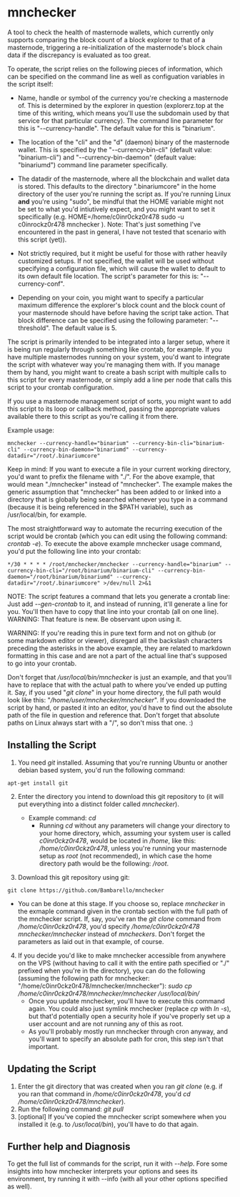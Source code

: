 # mnchecker
A tool to check the health of masternode wallets, which currently only supports comparing the block count of a block explorer to that of a masternode, triggering a re-initialization of the masternode's block chain data if the discrepancy is evaluated as too great.

To operate, the script relies on the following pieces of information, which can be specified on the command line as well as configuation variables in the script itself:

- Name, handle or symbol of the currency you're checking a masternode of. This is determined by the explorer in question (explorerz.top at the time of this writing, which means you'll use the subdomain used by that service for that particular currency). The command line parameter for this is "--currency-handle". The default value for this is "binarium".

- The location of the "cli" and the "d" (daemon) binary of the masternode wallet. This is specified by the "--currency-bin-cli" (default value: "binarium-cli") and "--currency-bin-daemon"  (default value: "binariumd") command line parameter specifically.

- The datadir of the masternode, where all the blockchain and wallet data is stored. This defaults to the directory ".binariumcore" in the home directory of the user you're running the script as. If you're running Linux **and** you're using "sudo", be mindful that the HOME variable might not be set to what you'd intiutively expect, and you might want to set it specifically (e.g. HOME=/home/c0inr0ckz0r478 sudo -u c0inrockz0r478 mnchecker ). Note: That's just something I've encountered in the past in general, I have not tested that scenario with this script (yet)).

- Not strictly required, but it might be useful for those with rather heavily customized setups. If not specified, the wallet will be used without specifying a configuration file, which will cause the wallet to default to its own default file location. The script's parameter for this is: "--currency-conf".

- Depending on your coin, you might want to specify a particular maximum difference the explorer's block count and the block count of your masternode should have before having the script take action. That block difference can be specified using the following parameter: "--threshold". The default value is 5.

The script is primarily intended to be integrated into a larger setup, where it is being run regularly through something like crontab, for example. If you have multiple masternodes running on your system, you'd want to integrate the script with whatever way you're managing them with. If you manage them by hand, you might want to create a bash script with multiple calls to this script for every masternode, or simply add a line per node that calls this script to your crontab configuration.

If you use a masternode management script of sorts, you might want to add this script to its loop or callback method, passing the appropriate values available there to this script as you're calling it from there.

Example usage:

`mnchecker --currency-handle="binarium" --currency-bin-cli="binarium-cli" --currency-bin-daemon="binariumd" --currency-datadir="/root/.binariumcore"`

Keep in mind: If you want to execute a file in your current working directory, you'd want to prefix the filename with "./". For the above example, that would mean "./mnchecker" instead of "mnchecker". The example makes the generic assumption that "mnchecker" has been added to or linked into a directory that is globally being searched whenever you type in a command (because it is being referenced in the $PATH variable), such as /usr/local/bin, for example.

The most straightforward way to automate the recurring execution of the script would be crontab (which you can edit using the following command: *crontab -e*). To execute the above example mnchecker usage command, you'd put the following line into your crontab:

`*/30 * * * * /root/mnchecker/mnchecker --currency-handle="binarium" --currency-bin-cli="/root/binarium/binarium-cli" --currency-bin-daemon="/root/binarium/binariumd" --currency-datadir="/root/.binariumcore" >/dev/null 2>&1`

NOTE: The script features a command that lets you generate a crontab line: Just add *--gen-crontab* to it, and instead of running, it'll generate a line for you. You'll then have to copy that line into your crontab (all on one line). WARNING: That feature is new. Be observant upon using it.

WARNING: If you're reading this in pure text form and not on github (or some markdown editor or viewer), disregard all the backslash characters preceding the asterisks in the above example, they are related to markdown formatting in this case and are not a part of the actual line that's supposed to go into your crontab.

Don't forget that */usr/local/bin/mnchecker* is just an example, and that you'll have to replace that with the actual path to where you've ended up putting it. Say, if you used "*git clone*" in your home directory, the full path would look like this: "*/home/user/mnchecker/mnchecker*". If you downloaded the script by hand, or pasted it into an editor, you'd have to find out the absolute path of the file in question and reference that. Don't forget that absolute paths on Linux always start with a "/", so don't miss that one. :)

## Installing the Script

1. You need *git* installed. Assuming that you're running Ubuntu or another debian based system, you'd run the following command: 

`apt-get install git`

2. Enter the directory you intend to download this git repository to (it will put everything into a distinct folder called *mnchecker*).
    - Example command: *cd*
        - Running *cd* without any parameters will change your directory to your home directory, which, assuming your system user is called *c0inr0ckz0r478*, would be located in */home*, like this: */home/c0inr0ckz0r478*, unless you're running your masternode setup as *root* (not recommended), in which case the home directory path would be the following: */root*.

3. Download this git repository using git: 

`git clone https://github.com/Bambarello/mnchecker`

- You can be done at this stage. If you choose so, replace *mnchecker* in the exmaple command given in the crontab section with the full path of the mnchecker script. If, say, you've ran the *git clone* command from */home/c0inr0ckz0r478*, you'd specify */home/c0inr0ckz0r478 mnchecker/mnchecker* instead of *mncheckers*. Don't forget the parameters as laid out in that example, of course.

4. If you decide you'd like to make mnchecker accessible from anywhere on the VPS (without having to call it with the entire path specified or "./" prefixed when you're in the directory), you can do the following (assuming the following path for mnchecker: "/home/c0inr0ckz0r478/mnchecker/mnchecker"): *sudo cp /home/c0inr0ckz0r478/mnchecker/mnchecker /usr/local/bin/*
    - Once you update mnchecker, you'll have to execute this command again. You could also just symlink mnchecker (replace *cp* with *ln -s*), but that'd potentially open a security hole if you've properly set up a user account and are not running any of this as root.
    - As you'll probably mostly run mnchecker through cron anyway, and you'll want to specify an absolute path for cron, this step isn't that important.

## Updating the Script
1. Enter the git directory that was created when you ran *git clone* (e.g. if you ran that command in */home/c0inr0ckz0r478*, you'd *cd /home/c0inr0ckz0r478/mnchecker*).
2. Run the following command: *git pull*
3. [optional] If you've copied the mnchecker script somewhere when you installed it (e.g. to */usr/local/bin*), you'll have to do that again.

## Further help and Diagnosis

To get the full list of commands for the script, run it with *--help*. Fore some insights into how mnchecker interprets your options and sees its environment, try running it with --info (with all your other options specified as well).
